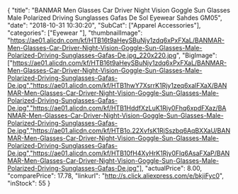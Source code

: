 {
	"title": "BANMAR Men Glasses Car Driver Night Vision Goggle Sun Glasses Male Polarized Driving Sunglasses Gafas De Sol Eyewear Sahdes GM05",
	"date": "2018-10-31 10:30:20",
	"SubCat": ["Apparel Accessories"],
	"categories": ["Eyewear "],
	"thumbnailImage": "https://ae01.alicdn.com/kf/HTB16t9aHeySBuNjy1zdq6xPxFXaL/BANMAR-Men-Glasses-Car-Driver-Night-Vision-Goggle-Sun-Glasses-Male-Polarized-Driving-Sunglasses-Gafas-De.jpg_220x220.jpg",
	"BigImage": ["https://ae01.alicdn.com/kf/HTB16t9aHeySBuNjy1zdq6xPxFXaL/BANMAR-Men-Glasses-Car-Driver-Night-Vision-Goggle-Sun-Glasses-Male-Polarized-Driving-Sunglasses-Gafas-De.jpg","https://ae01.alicdn.com/kf/HTB1hwY7XsrrK1Rjy1zeq6xalFXaX/BANMAR-Men-Glasses-Car-Driver-Night-Vision-Goggle-Sun-Glasses-Male-Polarized-Driving-Sunglasses-Gafas-De.jpg","https://ae01.alicdn.com/kf/HTB1HddfXzLuK1Rjy0Fhq6xpdFXaz/BANMAR-Men-Glasses-Car-Driver-Night-Vision-Goggle-Sun-Glasses-Male-Polarized-Driving-Sunglasses-Gafas-De.jpg","https://ae01.alicdn.com/kf/HTB1o.22XvfsK1RjSszbq6AqBXXaU/BANMAR-Men-Glasses-Car-Driver-Night-Vision-Goggle-Sun-Glasses-Male-Polarized-Driving-Sunglasses-Gafas-De.jpg","https://ae01.alicdn.com/kf/HTB10fH4XyHrK1Rjy0Flq6AsaFXaP/BANMAR-Men-Glasses-Car-Driver-Night-Vision-Goggle-Sun-Glasses-Male-Polarized-Driving-Sunglasses-Gafas-De.jpg"],
	"actualPrice": 8.00,
	"comparePrice": 17.78,
	"linkurl": "http://s.click.aliexpress.com/e/bkjiFyc0",
	"inStock": 55
}
